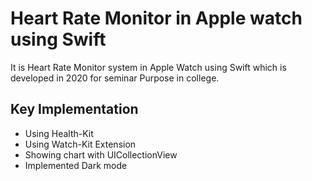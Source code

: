 # Heart Rate Monitor in Apple watch using Swift

It is  Heart Rate Monitor system in Apple Watch using Swift which is developed in 2020 for seminar Purpose in college.

## Key Implementation

- Using Health-Kit
- Using Watch-Kit Extension
- Showing chart with UICollectionView
- Implemented Dark mode
